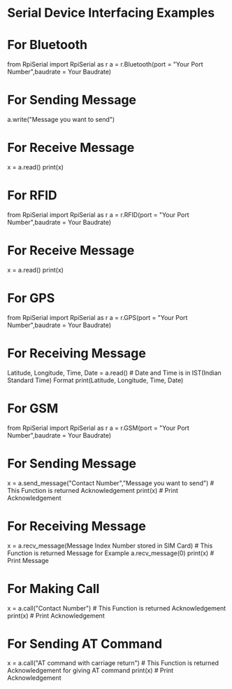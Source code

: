 # Serial Device Interfacing Examples
# For Bluetooth
from RpiSerial import RpiSerial as r
a = r.Bluetooth(port = "Your Port Number",baudrate = Your Baudrate)
# For Sending Message
a.write("Message you want to send")
# For Receive Message
x = a.read()
print(x)
# For RFID
from RpiSerial import RpiSerial as r
a = r.RFID(port = "Your Port Number",baudrate = Your Baudrate)
# For Receive Message
x = a.read()
print(x)
# For GPS
from RpiSerial import RpiSerial as r
a = r.GPS(port = "Your Port Number",baudrate = Your Baudrate)
# For Receiving Message
Latitude, Longitude, Time, Date = a.read() # Date and Time is in IST(Indian Standard Time) Format
print(Latitude, Longitude, Time, Date)
# For GSM
from RpiSerial import RpiSerial as r
a = r.GSM(port = "Your Port Number",baudrate = Your Baudrate)
# For Sending Message
x = a.send_message("Contact Number","Message you want to send") # This Function is returned Acknowledgement
print(x) # Print Acknowledgement
# For Receiving Message
x = a.recv_message(Message Index Number stored in SIM Card) # This Function is returned Message for Example a.recv_message(0)
print(x) # Print Message
# For Making Call
x = a.call("Contact Number")   # This Function is returned Acknowledgement
print(x) # Print Acknowledgement
# For Sending AT Command
x = a.call("AT command with carriage return")   # This Function is returned Acknowledgement for giving AT command
print(x) # Print Acknowledgement
